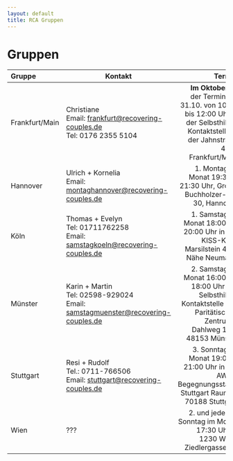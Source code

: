 ```yaml
---
layout: default
title: RCA Gruppen
---
```

# Gruppen

| Gruppe | Kontakt | Termin                       |
|:------ | ------- | ---------------------------: |
| Frankfurt/Main | Christiane<br>Email: <frankfurt@recovering-couples.de><br>Tel: 0176 2355 5104 | **Im Oktober** ist der     Termin am 31.10. von 10:30 bis 12:00 Uhr in der Selbsthilfe-Kontaktstelle in der Jahnstraße 49 in Frankfurt/Main |
| Hannover | Ulrich + Kornelia<br>Email: <montaghannover@recovering-couples.de> | 1. Montag im Monat 19:30 - 21:30 Uhr,  Groß-Buchholzer-Str. 30, Hannover |
| Köln | Thomas + Evelyn<br>Tel: 01711762258<br>Email: <samstagkoeln@recovering-couples.de> | 1. Samstag im Monat 18:00 bis 20:00 Uhr in der KISS-Köln, Marsilstein 4-6, Nähe Neumarkt |
| Münster | Karin + Martin<br>Tel: 02598-929024<br>Email: <samstagmuenster@recovering-couples.de> | 2. Samstag im Monat 16:00 bis 18:00 Uhr  der                       Selbsthilfe-Kontaktstelle des Paritätischen Zentrums, Dahlweg 112, 48153 Münster |
| Stuttgart | Resi + Rudolf<br>Tel.: 0711-766506<br>Email: <stuttgart@recovering-couples.de> | 3. Sonntag im Monat 19:00 - 21:00 Uhr in der AWO-Begegnungsstätte Stuttgart Raum 3, 70188 Stuttgart | 
| Wien | ??? | 2. und jeden 4. Sonntag im Monat 17:30 Uhr in 1230 Wien, Ziedlergasse 14 |
